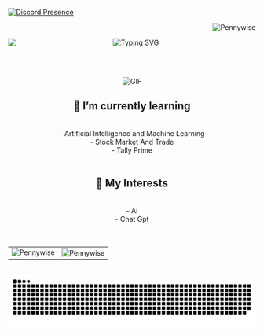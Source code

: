 [![Discord Presence](https://lanyard.cnrad.dev/api/1094102183399669821?idleMessage=Hello+,+I'm+Emonist)](https://discord.com/users/1094102183399669821)

<p align="right"> <img src="https://komarev.com/ghpvc/?username=Pennywise&label=Profile%20views&color=blueviolet&style=for-the-badge" alt="Pennywise" /> </p>

<img align="left" src="https://visitor-badge.laobi.icu/badge?page_id=salesp07.salesp07" />


<p align="center">
  <a href="https://git.io/typing-svg"><img src="https://readme-typing-svg.demolab.com?font=PlayFair+Display&duration=4000&pause=250&color=FFFFFF&background=186FFF00&random=false&width=435&lines=Hi%2C+I'm+Emonist+%F0%9F%91%8B;A+Discord.py+Developer+%3C%2F%3E;An+Accountant+%F0%9F%8F%A2" alt="Typing SVG" /></a>
</p>


<br><br>

<p align="center">
  <img alt="GIF" src="https://github.com/TheRealPennywise/Profile/blob/Profile/code.gif" width="500px"/>
</p>

<div style="text-align: center;">
  <h2>🌱 I’m currently learning</h2>
  <br/>
  <div style="text-align: center;">
    - Artificial Intelligence and Machine Learning
    <br/>
    - Stock Market And Trade
    <br/>
    - Tally Prime
  </div>
  <br/>
</div>

<div style="text-align: center;">
  <h2>👯 My Interests</h2>
  <br/>
  <div style="text-align: center;">
    - Ai
    <br/>
    - Chat Gpt
  </div>
  <br/>
</div>

<br />


<table>
  <tr>
    <td><img src="https://github-readme-stats.vercel.app/api?username=Pennywise&theme=blue-green&show_icons=true&include_all_commits=true&count_private=true"  display=block width=100% height=auto alt="Pennywise"></td>
    <td><img align="center" src="https://github-readme-streak-stats.herokuapp.com/?user=Pennywise&theme=blue-green" alt="Pennywise" /></td>
   </tr>
</table>

<div style="text-align: center;">
  <br>
  <img alt="snake eating my contributions" src="https://raw.githubusercontent.com/salesp07/salesp07/output/github-contribution-grid-snake.svg" />
  
  <br/><br/><br/>
</div>
